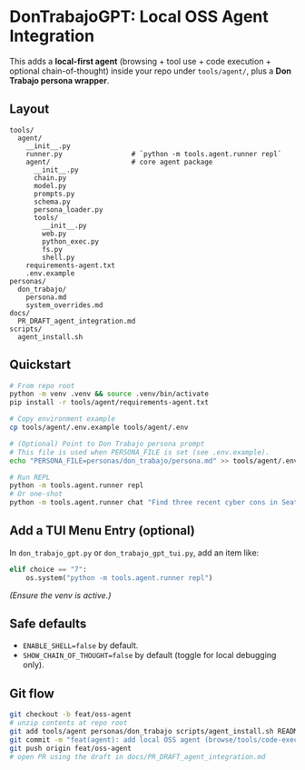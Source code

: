 # DonTrabajoGPT: Local OSS Agent Integration

This adds a **local-first agent** (browsing + tool use + code execution + optional chain-of-thought) inside your repo under `tools/agent/`, plus a **Don Trabajo persona wrapper**.

## Layout
```
tools/
  agent/
    __init__.py
    runner.py                 # `python -m tools.agent.runner repl`
    agent/                    # core agent package
      __init__.py
      chain.py
      model.py
      prompts.py
      schema.py
      persona_loader.py
      tools/
        __init__.py
        web.py
        python_exec.py
        fs.py
        shell.py
    requirements-agent.txt
    .env.example
personas/
  don_trabajo/
    persona.md
    system_overrides.md
docs/
  PR_DRAFT_agent_integration.md
scripts/
  agent_install.sh
```

## Quickstart
```bash
# From repo root
python -m venv .venv && source .venv/bin/activate
pip install -r tools/agent/requirements-agent.txt

# Copy environment example
cp tools/agent/.env.example tools/agent/.env

# (Optional) Point to Don Trabajo persona prompt
# This file is used when PERSONA_FILE is set (see .env.example).
echo "PERSONA_FILE=personas/don_trabajo/persona.md" >> tools/agent/.env

# Run REPL
python -m tools.agent.runner repl
# Or one-shot
python -m tools.agent.runner chat "Find three recent cyber cons in Seattle and summarize themes."
```

## Add a TUI Menu Entry (optional)
In `don_trabajo_gpt.py` or `don_trabajo_gpt_tui.py`, add an item like:
```python
elif choice == "7":
    os.system("python -m tools.agent.runner repl")
```
_(Ensure the venv is active.)_

## Safe defaults
- `ENABLE_SHELL=false` by default.
- `SHOW_CHAIN_OF_THOUGHT=false` by default (toggle for local debugging only).

## Git flow
```bash
git checkout -b feat/oss-agent
# unzip contents at repo root
git add tools/agent personas/don_trabajo scripts/agent_install.sh README_AGENT.md docs/PR_DRAFT_agent_integration.md
git commit -m "feat(agent): add local OSS agent (browse/tools/code-exec) + Don Trabajo persona"
git push origin feat/oss-agent
# open PR using the draft in docs/PR_DRAFT_agent_integration.md
```
